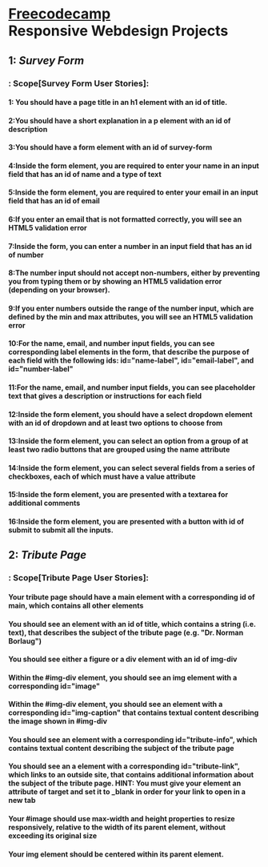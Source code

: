 # [Freecodecamp](https://www.freecodecamp.org)<br>Responsive Webdesign Projects

## 1: ***Survey Form*** 

### : Scope[Survey Form  User Stories]:

#### 1: You should have a page title in an h1 element with an id of title.

#### 2:You should have a short explanation in a p element with an id of description

#### 3:You should have a form element with an id of survey-form

#### 4:Inside the form element, you are required to enter your name in an input field that has an id of name and a type of text

#### 5:Inside the form element, you are required to enter your email in an input field that has an id of email

#### 6:If you enter an email that is not formatted correctly, you will see an HTML5 validation error

#### 7:Inside the form, you can enter a number in an input field that has an id of number

#### 8:The number input should not accept non-numbers, either by preventing you from typing them or by showing an HTML5 validation error (depending on your browser).

#### 9:If you enter numbers outside the range of the number input, which are defined by the min and max attributes, you will see an HTML5 validation error

#### 10:For the name, email, and number input fields, you can see corresponding label elements in the form, that describe the purpose of each field with the following ids: id="name-label", id="email-label", and id="number-label"

#### 11:For the name, email, and number input fields, you can see placeholder text that gives a description or instructions for each field

#### 12:Inside the form element, you should have a select dropdown element with an id of dropdown and at least two options to choose from

#### 13:Inside the form element, you can select an option from a group of at least two radio buttons that are grouped using the name attribute

#### 14:Inside the form element, you can select several fields from a series of checkboxes, each of which must have a value attribute

#### 15:Inside the form element, you are presented with a textarea for additional comments

#### 16:Inside the form element, you are presented with a button with id of submit to submit all the inputs.


## 2: ***Tribute Page*** 

### : Scope[Tribute Page User Stories]:

#### Your tribute page should have a main element with a corresponding id of main, which contains all other elements

#### You should see an element with an id of title, which contains a string (i.e. text), that describes the subject of the tribute page (e.g. "Dr. Norman Borlaug")

#### You should see either a figure or a div element with an id of img-div

#### Within the #img-div element, you should see an img element with a corresponding id="image"

#### Within the #img-div element, you should see an element with a corresponding id="img-caption" that contains textual content describing the image shown in #img-div

#### You should see an element with a corresponding id="tribute-info", which contains textual content describing the subject of the tribute page

#### You should see an a element with a corresponding id="tribute-link", which links to an outside site, that contains additional information about the subject of the tribute page. HINT: You must give your element an attribute of target and set it to _blank in order for your link to open in a new tab

#### Your #image should use max-width and height properties to resize responsively, relative to the width of its parent element, without exceeding its original size

#### Your img element should be centered within its parent element.
 

